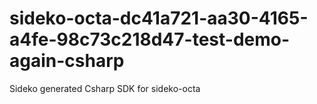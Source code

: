 # sideko-octa-dc41a721-aa30-4165-a4fe-98c73c218d47-test-demo-again-csharp
Sideko generated Csharp SDK for sideko-octa
